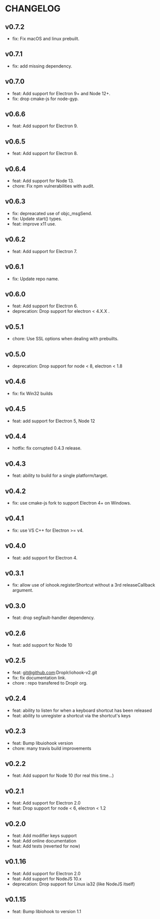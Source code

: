 # CHANGELOG

## v0.7.2

- fix: Fix macOS and linux prebuilt.

## v0.7.1

- fix: add missing dependency.

## v0.7.0

- feat: Add support for Electron 9+ and Node 12+.
- fix: drop cmake-js for node-gyp.

## v0.6.6

- feat: Add support for Electron 9.

## v0.6.5

- feat: Add support for Electron 8.

## v0.6.4

- feat: Add support for Node 13.
- chore: Fix npm vulnerabilities with audit.

## v0.6.3

- fix: depreacated use of objc_msgSend.
- fix: Update start() types.
- feat: improve x11 use.

## v0.6.2

- feat: Add support for Electron 7.

## v0.6.1

- fix: Update repo name.

## v0.6.0

- feat: Add support for Electron 6.
- deprecation: Drop support for electron < 4.X.X .

## v0.5.1

- chore: Use SSL options when dealing with prebuilts.

## v0.5.0

- deprecation: Drop support for node < 8, electron < 1.8

## v0.4.6

- fix: fix Win32 builds

## v0.4.5

- feat: add support for Electron 5, Node 12

## v0.4.4

- hotfix: fix corrupted 0.4.3 release.

## v0.4.3

- feat: ability to build for a single platform/target.

## v0.4.2

- fix: use cmake-js fork to support Electron 4+ on Windows.

## v0.4.1

- fix: use VS C++ for Electron >= v4.

## v0.4.0

- feat: add support for Electron 4.

## v0.3.1

- fix: allow use of iohook.registerShortcut without a 3rd releaseCallback argument.

## v0.3.0

- feat: drop segfault-handler dependency.

## v0.2.6

- feat: add support for Node 10

## v0.2.5

- feat: git@github.com:Droplr/iohook-v2.git
- fix: fix documentation link.
- chore : repo transfered to Droplr org.

## v0.2.4

- feat: ability to listen for when a keyboard shortcut has been released
- feat: ability to unregister a shortcut via the shortcut's keys

## v0.2.3

- feat: Bump libuiohook version
- chore: many travis build improvements

## v0.2.2

- feat: Add support for Node 10 (for real this time...)

## v0.2.1

- feat: Add support for Electron 2.0
- feat: Drop support for node < 6, electron < 1.2

## v0.2.0

- feat: Add modifier keys support
- feat: Add online documentation
- feat: Add tests (reverted for now)

## v0.1.16

- feat: Add support for Electron 2.0
- feat: Add support for NodeJS 10.x
- deprecation: Drop support for Linux ia32 (like NodeJS itself)

## v0.1.15

- feat: Bump libiohook to version 1.1
